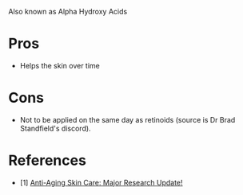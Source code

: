 Also known as Alpha Hydroxy Acids

# Pros
- Helps the skin over time

# Cons
- Not to be applied on the same day as retinoids (source is Dr Brad Standfield's discord).

# References
- [1] [Anti-Aging Skin Care: Major Research Update!](https://youtu.be/40W9PO-z2vU?si=YZLKcwPdhY81R-3A&t=549)